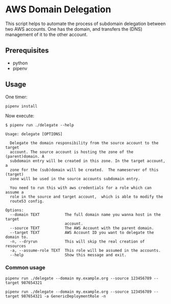 AWS Domain Delegation
=====================

This script helps to automate the process of subdomain delegation between two AWS accounts.
One has the domain, and transfers the (DNS) management of it to the other account.

## Prerequisites

- python
- pipenv

## Usage

One timer:
```
pipenv install
```

Now execute:
```
$ pipenv run ./delegate --help

Usage: delegate [OPTIONS]

  Delegate the domain responsibility from the source account to the target
  account. The source account is hosting the zone of the (parent)domain. A
  subdomain entry will be created in this zone. In the target account, a
  zone for the (sub)domain will be created.  The nameserver of this (target)
  zone will be used in the source accounts subdomain entry.

  You need to run this with aws credentials for a role which can assume a
  role in the source and target account,  which is able to modify the
  route53 config.

Options:
  --domain TEXT           The full domain name you wanna host in the target
                          account.
  --source TEXT           The AWS Account with the parent domain.
  --target TEXT           AWS Account ID you want to delegate the domain to.
  -n, --dryrun            This will skip the real creation of resources
  -a, --assume-role TEXT  This role will be assumed in the accounts.
  --help                  Show this message and exit.
```

### Common usage


```
pipenv run ./delegate --domain my.example.org --source 123456789 --target 987654321
```

```
pipenv run ./delegate --domain my.example.org --source 123456789 --target 987654321 -a GenericDeploymentRole -n
```
